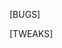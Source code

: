 [BUGS]
<!-- - The Map Marker does not turn red. -->
<!-- - Default Rally Point won't stop being Contested -->

[TWEAKS]
<!-- 1) Rally point placement feedback -->
   <!-- - Replace placement-notification with sounds played when placing crate. -->
   <!-- - Change  contested-notification text and title. -->